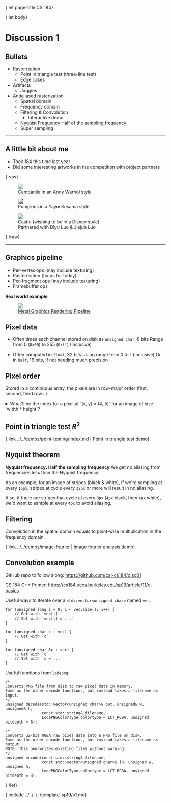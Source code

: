 {.let page-title CS 184}

{.let body}

# Discussion 1

## Bullets

- Rasterization
    - Point in triangle test (three-line test)
    - Edge cases
- Artifacts
    - Jaggies
- Antialiased rasterization
    - Spatial domain
    - Frequency domain
    - Filtering & Convolution
        - Interactive demo
    - Nyquist Frequency
        Half of the sampling frequency
    - Super sampling

---

## A little bit about me

- Took 184 this time last year
- Did some interesting artworks in the competition with project partners

{.raw}

<figure>
    <img class="slim-border" src="{.link* art-1.png}">
    <figcaption>Campanile in an Andy Warhol style</figcaption>
</figure>

<figure>
    <img class="slim-border" src="{.link* art-2.png}" style="background-color: #de2768">
    <figcaption>Pumpkins in a Yayoi Kusama style</figcaption>
</figure>

<figure>
    <img class="slim-border" src="{.link* art-3.png}">
    <figcaption>Castle (wishing to be in a Disney style)<br>Partnered with Diyu Luo &amp; Jiejun Luo</figcaption>
</figure>

{./raw}

---

## Graphics pipeline

- Per-vertex ops (may include texturing)
- Rasterization (focus for today)
- Per-fragment ops (may include texturing)
- Framebuffer ops

**Real world example**

<figure>
    <img class="slim-border" src="https://developer.apple.com/library/archive/documentation/Miscellaneous/Conceptual/MetalProgrammingGuide/Art/gfx-pipeline_2x.png">
    <figcaption><a href="https://developer.apple.com/library/archive/documentation/Miscellaneous/Conceptual/MetalProgrammingGuide/Render-Ctx/Render-Ctx.html">Metal Graphics Rendering Pipeline</a></figcaption>
</figure>

## Pixel data

- Often times each channel stored on disk as `unsigned char`, 8 bits
    Range from 0 (`0x00`) to 255 (`0xff`) (inclusive)

- Often computed in `float`, 32 bits
    Using range from 0 to 1 (inclusive)
    Or in `half`, 16 bits, if not needing much precision

## Pixel order

Stored in a continuous array, the pixels are in row-major order (first, second, third row...)

<details><summary>What'll be the index for a pixel at `(x, y) = (4, 5)` for an image of size `width * height`?</summary>

```
5 * width + 4
```

</details>

## Point in triangle test $R^2$

{.link ../../demos/point-testing/index.md | Point in triangle test demo}

## Nyquist theorem

**Nyquist frequency: Half the sampling frequency**
We get no aliasing from frequencies less than the Nyquist frequency.

As an example, for an image of stripes (black & white), if we're sampling at every `16px`, stripes at cycle every `32px` or more will result in no aliasing.

Also, if there are stripes that cycle at every `8px` (`4px` black, then `4px` white), we'd want to sample at every `4px` to avoid aliasing.

## Filtering

Convolution in the spatial domain equals to point-wise multiplication in the frequency domain.

{.link ../../demos/image-fourier | Image fourier analysis demo}

## Convolution example

GitHub repo to follow along: https://github.com/cal-cs184/disc01

CS 184 C++ Primer: https://cs184.eecs.berkeley.edu/sp19/article/11/c-basics

Useful ways to iterate over a `std::vector<unsigned char>` named `vec`:

```
for (unsigned long i = 0; i < vec.size(); i++) {
    // Get with `vec[i]`
    // Set with `vec[i] = ...`
}
```

```
for (unsigned char c : vec) {
    // Get with `c`
}
```

```
for (unsigned char &c : vec) {
    // Get with `c`
    // Set with `c = ...`
}
```

Useful functions from `lodepng`:

```
/*
Converts PNG file from disk to raw pixel data in memory.
Same as the other decode functions, but instead takes a filename as input.
*/
unsigned decode(std::vector<unsigned char>& out, unsigned& w, unsigned& h,
                const std::string& filename,
                LodePNGColorType colortype = LCT_RGBA, unsigned bitdepth = 8);
```

```
/*
Converts 32-bit RGBA raw pixel data into a PNG file on disk.
Same as the other encode functions, but instead takes a filename as output.
NOTE: This overwrites existing files without warning!
*/
unsigned encode(const std::string& filename,
                const std::vector<unsigned char>& in, unsigned w, unsigned h,
                LodePNGColorType colortype = LCT_RGBA, unsigned bitdepth = 8);
```

{./let}

{.include ../../../../template-sp19/v1.md}
